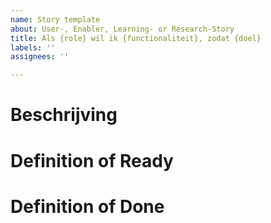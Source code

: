 ```yaml
---
name: Story template
about: User-, Enabler, Learning- or Research-Story
title: Als {role} wil ik {functionaliteit}, zodat {doel}
labels: ''
assignees: ''

---
```


# Beschrijving

# Definition of Ready

# Definition of Done
